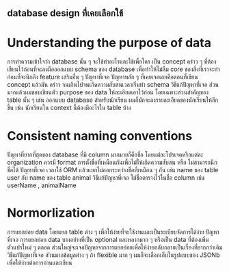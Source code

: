 ## database design ที่เคยเลือกใช้
# Understanding the purpose of data
การทำความเข้าใจว่า database นั้น ๆ จะใช้ทำอะไรและใช้เพื่อใคร เป็น concept คร่าว ๆ ที่ต้องเขียนไว้ก่อนที่จะลงมือออกแบบ schema ของ database เพื่อทำให้ไม่ลืม core ของสิ่งที่เราจะทำ ก่อนที่จะนึกถึง feature เสริมอื่น ๆ 
ปัญหาที่เจอ
ปัญหาหลัก ๆ ที่เคยเจอเลยคือตอนที่เขียน concept แล้วมัน คร่าว จนเกินไปจนเกิดความสับสนเวลาเริ่มทำ schema
วิธีแก้ปัญหาที่เจอ
ส่วนมากแล้วผมชอบเขียนตัว purpose ของ data ให้ละเอียดเอาไว้ก่อน โดยเฉพาะส่วนสำคัญของ table นั้น ๆ เช่น ออกแบบ database สำหรับนักเรียน ผมก็มักจะลงรายละเอียดของนักเรียนให้ลึกขึ้น เช่น นักเรียนใน context นี้ต้องมีอะไรใน table บ้าง

# Consistent naming conventions
ปัญหาที่ยากที่สุดของ database ที่มี column มากมายก็คือชื่อ โดยแต่ละโปรเจคหรือแต่ละ organization ควรมี format การตั้งชื่อที่เหมือนกันเพื่อไม่ให้เกิดความสับสน หรือ ไม่สามารถนึกชื่อได้
ปัญหาที่เจอ 
เวลาใช้ ORM แล้วแยกไม่ออกระหว่างชื่อที่เหมือน ๆ กัน เช่น name ของ table user กับ name ของ table animal
วิธีแก้ปัญหาที่เจอ
ใส่ชื่อตารางไว้ในชื่อ column เช่น userName , animalName

# Normorlization 
การแยกย่อย data โดยแยก table ต่าง ๆ เพื่อให้ง่ายที่จะใช้งานและเป็นระเบียบจัดการได้ง่าย
ปัญหาที่เจอ 
การแยกย่อย data บางอย่างที่เป็น optional และหลากมาก ๆ หรือเป็น data ที่ต้องเพิ่มตัวแปรใหม่ ๆ ตลอด ส่วนใหญ่จะเจอปัญหาจากการแยกย่อยเพื่อให้ง่ายกลับกลายเป็นเรื่องที่ยากกว่าเดิม
วิธีแก้ปัญหาที่เจอ
ส่วนมากข้อมูลต่าง ๆ ถ้า flexible มาก ๆ ผมก็จะเลือกเก็บในรูปแบบของ JSONb เพื่อให้ง่ายต่อการอ่านและเขียน